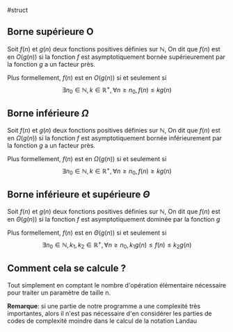 #struct
## Borne supérieure O
Soit $f(n)$ et $g(n)$ deux fonctions positives définies sur $\mathbb{N}$, On dit que $f(n)$ est en $O(g(n))$ si la fonction $f$ est asymptotiquement bornée supérieurement par la fonction $g$ a un facteur près.

Plus formellement, $f(n)$ est en $O(g(n))$ si et seulement si
$$  \exists n_0 \in \mathbb{N}, k \in \mathbb{R}^+,\forall n \geq n_0, f(n) \leq k g(n)$$

## Borne inférieure $\Omega$
Soit $f(n)$ et $g(n)$ deux fonctions positives définies sur $\mathbb{N}$, On dit que $f(n)$ est en $\Omega(g(n))$ si la fonction $f$ est asymptotiquement bornée inférieurement par la fonction $g$ a un facteur près.

Plus formellement, $f(n)$ est en $\Omega(g(n))$ si et seulement si
$$  \exists n_0 \in \mathbb{N}, k \in \mathbb{R}^+,\forall n \geq n_0, f(n) \geq k g(n)$$

## Borne inférieure et supérieure $\Theta$
Soit $f(n)$ et $g(n)$ deux fonctions positives définies sur $\mathbb{N}$, On dit que $f(n)$ est en $\Theta(g(n))$ si la fonction $f$ est asymptotiquement dominée par la fonction $g$ 

Plus formellement, $f(n)$ est en $\Theta(g(n))$ si et seulement si
$$  \exists n_0 \in \mathbb{N}, k_1, k_2 \in \mathbb{R}^+,\forall n \geq n_0, k_1g(n)\leq f(n) \leq k_2g(n)$$

## Comment cela se calcule ?

Tout simplement en comptant le nombre d'opération élémentaire nécessaire pour traiter un paramètre de taille n.

**Remarque**: si une partie de notre programme a une complexité très importantes, alors il n'est pas nécessaire d'en considérer les parties de codes de complexité moindre dans le calcul de la notation Landau